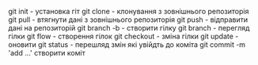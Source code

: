 git init - установка гіт
git clone - клонування з зовнішнього репозиторія
git pull - втягнути дані з зовнішнього репозиторія
git push - відправити дані на репозиторій
git branch -b - створити гілку
git branch - перегляд гілки
git flow - створення гілок
git checkout - зміна гілки
git update - оновити
git status - перешляд змін які увійдть до коміта
git commit -m 'add ...' створити коміт